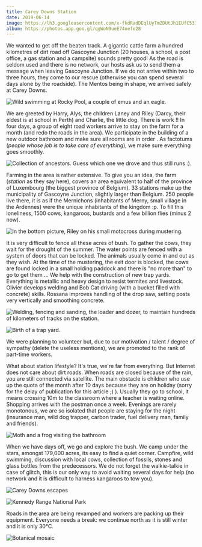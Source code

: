 ```yaml
---
title: Carey Downs Station
date: 2019-06-14
image: https://lh3.googleusercontent.com/x-fkdRadDEqlUyTmZDUtJh1EUfC5316ybPHJEoHwA6UMmADXevQRDNs4qFCLRWVUV0Deqxlx0I2uNln_2NiYaTiw-ZSt2FkHjPJ_meC9GZunwTpuJ3bgPpydtLk7sSUA0TaANEQE8zs=w600
album: https://photos.app.goo.gl/qgWoN9ueE74oefe28
---
```


We wanted to get off the beaten track. A gigantic cattle farm a hundred kilometres of dirt road off Gascoyne Junction (20 houses, a school, a post office, a gas station and a campsite) sounds pretty good! As the road is seldom used and there is no network, our hosts ask us to send them a message when leaving Gascoyne Junction. If we do not arrive within two to three hours, they come to our rescue (otherwise you can spend several days alone by the roadside). The Mentos being in shape, we arrived safely at Carey Downs.

![Wild swimming at Rocky Pool, a couple of emus and an eagle.](https://lh3.googleusercontent.com/OwXuBh7jHVV2GfRJfkLIVPxKGNVUir5fJ1hgVi7NxVFs6Me8W06Qu9oUJ79jxz0oyShI_itOi0zarzcxcfpoE3ckh5cJI85utiwQ4j_23JuUzVxvpLtEb8Czj6qr65Q46nhhD9TsBOs=w600)

We are greeted by Harry, Alys, the children Laney and Riley (Darcy, their eldest is at school in Perth) and Charlie, the little dog. There is work !! In four days, a group of eight road workers arrive to stay on the farm for a month (and redo the roads in the area). We participate in the building of a new outdoor bathroom and make sure all rooms are in order . As factotums (*people whose job is to take care of everything*), we make sure everything goes smoothly.

![Collection of ancestors. Guess which one we drove and thus still runs :).](https://lh3.googleusercontent.com/8xorE499Gp3on8wagaFc_Y_15_tsilwZ38S9Bm3UVJXeymiMuHSKOk8D7bFVB165kya4yfuLvA_8LS7s7jQI6rrXRl5dyM3M3ukiJlLU6KMkKKdkqNMxlC267UyWCY2VW2wGlticna4=w600)

Farming in the area is rather extensive. To give you an idea, the farm (*station* as they say here), covers an area equivalent to half of the province of Luxembourg (the biggest province of Belgium). 33 stations make up the municipality of Gascoyne Junction, slightly larger than Belgium. 250 people live there, it is as if the Mernichons (inhabitants of Merny, small village in the Ardennes) were the unique inhabitants of the kingdom :p. To fill this loneliness, 1500 cows, kangaroos, bustards and a few billion flies (minus 2 now).

![In the bottom picture, Riley on his small motocross during mustering.](https://lh3.googleusercontent.com/BdDgHvuucAWXJHPTHp2vCE0YIv5r9EdO4qY0PYub5ZO0M1ma7XpollppUNPHHO8I-t1JGzHi9Y5BFKi2h_mlVR2KVgW1wwyC9lYQBGVMt-M47RZrTqwDkLV0W4hFcb1QZuQBJ-6O2Rw=w600)

It is very difficult to fence all these acres of bush. To gather the cows, they wait for the drought of the summer. The water points are fenced with a system of doors that can be locked. The animals usually come in and out as they wish. At the time of the mustering, the exit door is blocked, the cows are found locked in a small holding paddock and there is "no more than" to go to get them ... We help with the construction of new trap yards. Everything is metallic and heavy design to resist termites and livestock. Olivier develops welding and Bob Cat driving (with a bucket filled with concrete) skills. Rossana improves handling of the drop saw, setting posts very vertically and smoothing concrete.

![Welding, fencing and sanding, the loader and dozer, to maintain hundreds of kilometers of tracks on the station. ](https://lh3.googleusercontent.com/d8r1zcK5dppHcBLAjoXeAJ8lMp66H1lqamovzFjEQJqPABQnI5cyVE0IE_bT7edzt-GRMKQ2FxhoqfNVeQjIrH8WBsK50FrWJzfDwyWD4LW5smCcRMNoGn3wCb_SMw99V7EPl_bgvE4=w600)

![Birth of a trap yard.](https://lh3.googleusercontent.com/YBc_ZIMSvZ1Ct32N-6JtKlXxIGluIilybfNo_2fs2MNwRzRJCOxhThq7Ypz_ddrtOPDFQmr_jrs3F5laZTQyBxb5UCxk4hkb2kmCfRkT8LaMpdc5AWwUXp4c1swO_XlEV4kCbh1m-pk=w600)

We were planning to volunteer but, due to our motivation / talent / degree of sympathy (delete the useless mentions), we are promoted to the rank of part-time workers.

What about station lifestyle? It's true, we're far from everything. But Internet does not care about dirt roads. When roads are closed because of the rain, you are still connected via satellite. The main obstacle is children who use up the quota of the month after 10 days because they are on holiday (sorry for the delay of publication for this article ;) ). Usually they go to school, it means crossing 10m to the classroom where a teacher is waiting online. Shopping arrives with the postman once a week. Evenings are rarely monotonous, we are so isolated that people are staying for the night (insurance man, wild dog trapper, carbon trader, fuel delivery man, family and friends).

![Moth and a frog visiting the bathroom](https://lh3.googleusercontent.com/IRTGU-g15QgdIMYr2dfvog9jwCy9Y-VjuSNeTh5zzQk4LUW4gS-nJ91Hzc-ZO2a7A9m8B6bG-sWzbje_Toxp2EBmA3gdH2uKGoVUpyx6SnpHAjK1yGgnVQle7kpNhqylKn-0J-NEEAM=w600)

When we have days off, we go and explore the bush. We camp under the stars, amongst 179,000 acres, its easy to find a quiet corner. Campfire, wild swimming, discussion with local cows, collection of fossils, stones and glass bottles from the predecessors. We do not forget the walkie-talkie in case of glitch, this is our only way to avoid waiting several days for help (no network and it is difficult to harness kangaroos to tow you).

![Carey Downs escapes](https://lh3.googleusercontent.com/AWYOgazURFlJwH1OQ0kJKx599aqKTpk2E36XSgl5t2qJXjlG16jXyQ_LGxd6OIM2lKxZpFxuBz_KrAW36GwFlGsX58C2i8MogzfEWC09Ekl1OOYEI6J9PEpIpW-1fxQ2HWvEWuJU83Y=w600)

![Kennedy Range National Park](https://lh3.googleusercontent.com/ldfm-2CHWpupUHATYUvxAkklRvBw_y8EeXU8Qu8c3SgSpIL2uZohJtuJsKNyxRWzsopngPGf7WuyRTfGcF8AOJFk60nfV9R9WRmkFyNWoPEg_1P6xmR-34ns1NJMBd51DAZB0upuVe8=w600)

Roads in the area are being revamped and workers are packing up their equipment. Everyone needs a break: we continue north as it is still winter and it is only 30°C.

![Botanical mosaic](https://lh3.googleusercontent.com/L9B0_YGUoEwffLUqA75a2flFWJcbCSzk_vb2AN6VZPiU9iA2XzAVhp1tGN91KF15nvNIfb9gQZO4c-NOlmdD_llBlcx_zZQdrgfbhu4ROKMw1y-Q-ULQy8iho_UZ6UfmZXYtUxhtQhg=w600)
